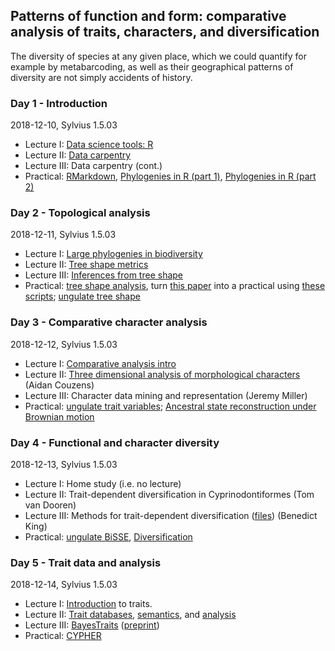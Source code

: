Patterns of function and form: comparative analysis of traits, characters, and diversification
----------------------------------------------------------------------------------------------
The diversity of species at any given place, which we could quantify for example by metabarcoding, as well
as their geographical patterns of diversity are not simply accidents of history. 

### Day 1 - Introduction

2018-12-10, Sylvius 1.5.03

- Lecture I: [Data science tools: R](w3d1/lecture1.md)
- Lecture II: [Data carpentry](http://www.datacarpentry.org/R-ecology-lesson/)
- Lecture III: Data carpentry (cont.)
- Practical: [RMarkdown](https://github.com/naturalis/CourseComparativeMethods/blob/master/lecture1/First_RMarkdown_Document.Rmd), [Phylogenies in R (part 1)](https://github.com/naturalis/CourseComparativeMethods/blob/master/lecture1/Introduction_phylo.Rmd),
[Phylogenies in R (part 2)](https://github.com/naturalis/CourseComparativeMethods/blob/master/lecture2/PhylogeneticTree.Rmd)

### Day 2 - Topological analysis

2018-12-11, Sylvius 1.5.03

- Lecture I: [Large phylogenies in biodiversity](w3d2/lecture1.md)
- Lecture II: [Tree shape metrics](w3d2/lecture2.md)
- Lecture III: [Inferences from tree shape](w3d2/lecture3.md)
- Practical: [tree shape analysis](w3p2), turn [this paper](http://journals.plos.org/plosone/article?id=10.1371/journal.pone.0179553#sec002) into a practical using [these scripts](http://datadryad.org/resource/doi:10.5061/dryad.sm379); [ungulate tree shape](w3p3/Ungulates.Rmd)

### Day 3 - Comparative character analysis

2018-12-12, Sylvius 1.5.03

- Lecture I: [Comparative analysis intro](w3d3/lecture1.md)
- Lecture II: [Three dimensional analysis of morphological characters](w3d3/lecture2) (Aidan Couzens)
- Lecture III: Character data mining and representation (Jeremy Miller)
- Practical: [ungulate trait variables](w3p3/Imputing.Rmd); [Ancestral state reconstruction under Brownian motion](https://github.com/naturalis/CourseComparativeMethods/blob/master/lecture3/AncestralStatesReconstruction.Rmd) 
  <!-- and [Ornstein-Uhlenbeck models](https://github.com/naturalis/CourseComparativeMethods/blob/master/lecture5/OUModels.Rmd)-->

### Day 4 - Functional and character diversity

2018-12-13, Sylvius 1.5.03

- Lecture I: Home study (i.e. no lecture)
- Lecture II: Trait-dependent diversification in Cyprinodontiformes (Tom van Dooren)
- Lecture III: Methods for trait-dependent diversification ([files](w3d4/BiSSE_elapids)) (Benedict King)
- Practical: [ungulate BiSSE](w3p3/Diversification.Rmd), [Diversification](https://github.com/naturalis/CourseComparativeMethods/blob/master/lecture7/Diversification.Rmd)

### Day 5 - Trait data and analysis

2018-12-14, Sylvius 1.5.03

- Lecture I: [Introduction](w3d4/lecture1-new.md) to traits. 
- Lecture II: [Trait databases](w3d4/lecture3a/databases.Rmd), [semantics](w3d4/semantics.md), and [analysis](w3d4/lecture2a/functional_analysis.Rmd)
- Lecture III: [BayesTraits](https://github.com/naturalis/mycorrhiza) ([preprint](https://doi.org/10.1101/213090))
- Practical: [CYPHER](w3p5)


<!--
With considerable re-use from:
http://www.salvias.net/~brian/ECOL596/Trait-based_Ecology_%26_Evolution/Archive.html
https://github.com/simjoly/CourseComparativeMethods
-->
